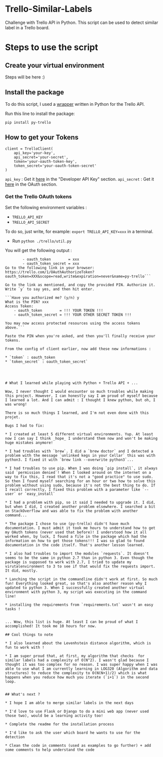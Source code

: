 # Trello-Similar-Labels
Challenge with Trello API in Python. This script can be used to detect similar label in a Trello board. 

# Steps to use the script

## Create your virtual environment 

Steps will be here :) 

## Install the package 
To do this script, I used a [wrapper](https://github.com/sarumont/py-trello) written in Python for the Trello API. 

Run this line to install the package: 

`pip install py-trello`



## How to get your Tokens 

    client = TrelloClient(
        api_key='your-key',
        api_secret='your-secret',
        token='your-oauth-token-key',
        token_secret='your-oauth-token-secret'
    )

`api_key` : Get it [here](https://trello.com/app-key) in the "Developer API Key" section. 
`api_secret` : Get it [here](https://trello.com/app-key) in the OAuth section.

### Get the Trello OAuth tokens

Set the following environment variables : 

* `TRELLO_API_KEY`
* `TRELLO_API_SECRET`

To do so, just write, for example: `export TRELLO_API_KEY=xxx` in a terminal.

*  Run `python ./trello/util.py`

You will get the following output : 

```Request Token:    
        - oauth_token        = xxx
        - oauth_token_secret = xxx
Go to the following link in your browser:
https://trello.com/1/OAuthAuthorizeToken?oauth_token=XXX&scope=read,write&expiration=never&name=py-trello```

Go to the link as mentioned, and copy the provided PIN. Authorize it. Write `y` to say yes, and then hit enter. 

```Have you authorized me? (y/n) y
What is the PIN? xxx
Access Token:
    - oauth_token        = !!! YOUR TOKEN !!! 
    - oauth_token_secret = !!! YOUR OTHER SECRET TOKEN !!!

You may now access protected resources using the access tokens above.```

Paste the PIN when you're asked, and then you'll finally receive your tokens. 

From the config of client earlier, now add these new informations : 

* `token` : oauth_token
* `token_secret` : oauth_token_secret` 




# What I learned while playing with Python + Trello API + ...

Wow, I never thought I would encounter so much troubles while making this project. However, I can honestly say I am proud of myself because I learned a lot. And I can admit : I thought I knew python, but oh, I was wrong! 

There is so much things I learned, and I'm not even done with this projet. 

Bugs I had to fix: 

* I created at least 5 different virtual environments. Yup. At least now I can say I think _hope_ I understand them now and won't be making huge mistakes anymore! 

* I had troubles with `brew`. I did a `brew doctor` and I detected a problem with the message `unlinked kegs in your Cellar` this was with python3. I fixed it with `brew link --overwrite python3`...

* I had troubles to use pip. When I was doing `pip install`, it always said `permission denied`! When I looked around on the internet on a way to fix this, I read that it's not a "good practice" to use sudo. So then I found myself searching for an hour or two how to solve this problem without using sudo, because it's not the best thing to do. If I recall correctly, I fixed this problem with a parameter like `--user` or `easy_install` 

* I had a problem with pip, so it said I needed to upgrade it. I did, but when I did, I created another problem elsewhere. I searched a bit on StackOverflow and was able to fix the problem with another command... 

* The package I chose to use (py-trello) didn't have much documentation. I must admit it took me hours to understand how to get my OAuth tokens (never used that before)! I understood how it all worked when, by luck, I found a file in the package which had the information on how to get those tokens!!! I was so glad to found documentation in the code itself. That's another lesson learned. 

* I also had troubles to import the modules `requests`. It doesn't seems to be the same in python 2.7 than in python 3. Even though the package is supposed to work with 2.7, I tried to update my virutalenvironment to 3 to see if that would fix the requests import. It did, mostly. 

* Lanching the script in the commandline didn't work at first. So much fun! Everything looked great, so that's also another reason why I updated to python 3. When I successfully created another virtual environment with python 3, my script was executing in the command line! 

* installing the requirements from `requirements.txt` wasn't an easy tasks ! 


... Wow, this list is huge. At least I can be proud of what I accomplished! It took me 10 hours for now. 

## Cool things to note 

* I also learned about the Levenhstein distance algorithm, which is fun to work with ! 

* I am super proud that, at first, my algorithm that checks  for similar labels had a complexity of O(N^2). I wasn't glad because I thought it was too complex for no reason. I was super happy when I was able to use what I am currently learning in LOG320 (Algorithm and data structures) to reduce the complexity to O(N(N+1)/2) which is what happens when you reduce how much you iterate (`i+1`) in the second loop.


## What's next ? 

* I hope I am able to merge similar labels in the next days 

* I'd love to use Flask or Django to do a mini web app (never used those two), would be a learning activity too! 

* Complete the readme for the installation process 

* I'd like to ask the user which board he wants to use for the detection 

* Clean the code in comments (used as examples to go further) + add some comments to help understand the code 
